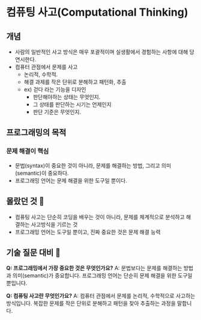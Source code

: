 # 컴퓨팅 사고(Computational Thinking)

## 개념

-   사람의 일반적인 사고 방식은 매우 포괄적이며 실생활에서 경험하는 사항에 대해 당연시한다.
-   컴퓨터 관점에서 문제를 사고
    -   논리적, 수학적.
    -   해결 과제를 작은 단위로 분해하고 패턴화, 추출
    -   ex) 걷다 라는 기능을 디자인
        -   판단해야하는 상태는 무엇인지.
        -   그 상태를 판단하는 시기는 언제인지
        -   판단 기준은 무엇인지.

## 프로그래밍의 목적

### 문제 해결이 핵심

-   문법(syntax)이 중요한 것이 아니라, 문제를 해결하는 방법, 그리고 의미(semantic)이 중요하다.
-   프로그래밍 언어는 문제 해결을 위한 도구일 뿐이다.

## 몰랐던 것 📝

-   컴퓨팅 사고는 단순히 코딩을 배우는 것이 아니라, 문제를 체계적으로 분석하고 해결하는 사고방식을 기르는 것
-   프로그래밍 언어는 도구일 뿐이고, 진짜 중요한 것은 문제 해결 능력

## 기술 질문 대비 🤔

**Q: 프로그래밍에서 가장 중요한 것은 무엇인가요?**
A: 문법보다는 문제를 해결하는 방법과 의미(semantic)가 중요합니다. 프로그래밍 언어는 단순히 문제 해결을 위한 도구일 뿐입니다.

**Q: 컴퓨팅 사고란 무엇인가요?**
A: 컴퓨터 관점에서 문제를 논리적, 수학적으로 사고하는 방식입니다. 복잡한 문제를 작은 단위로 분해하고 패턴을 찾아 추출하는 과정을 말합니다.
